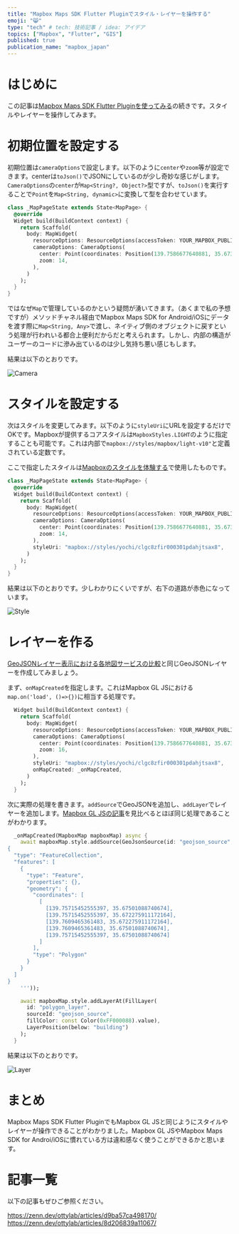 ```yaml
---
title: "Mapbox Maps SDK Flutter Pluginでスタイル・レイヤーを操作する"
emoji: "😸"
type: "tech" # tech: 技術記事 / idea: アイデア
topics: ["Mapbox", "Flutter", "GIS"]
published: true
publication_name: "mapbox_japan"
---
```


# はじめに

この記事は[Mapbox Maps SDK Flutter Pluginを使ってみる](https://zenn.dev/ottylab/articles/d9ba57ca498170)の続きです。スタイルやレイヤーを操作してみます。

# 初期位置を設定する

初期位置は`cameraOptions`で設定します。以下のように`center`や`zoom`等が設定できます。centerは`toJson()`でJSONにしているのが少し奇妙な感じがします。`CameraOptions`の`center`が`Map<String?, Object?>`型ですが、`toJson()`を実行することで`Point`を`Map<String, dynamic>`に変換して型を合わせています。

```Dart
class _MapPageState extends State<MapPage> {
  @override
  Widget build(BuildContext context) {
    return Scaffold(
      body: MapWidget(
        resourceOptions: ResourceOptions(accessToken: YOUR_MAPBOX_PUBLIC_ACCESS_TOKEN),
        cameraOptions: CameraOptions(
          center: Point(coordinates: Position(139.7586677640881, 35.67369269880291)).toJson(),
          zoom: 14,
        ),
      )
    );
  }
}
```

ではなぜ`Map`で管理しているのかという疑問が湧いてきます。（あくまで私の予想ですが）メソッドチャネル経由でMapbox Maps SDK for Android/iOSにデータを渡す際に`Map<String, Any>`で渡し、ネイティブ側のオブジェクトに戻すという処理が行われいる都合上便利だからだと考えられます。しかし、内部の構造がユーザーのコードに滲み出ているのは少し気持ち悪い感じもします。

結果は以下のとおりです。

![Camera](/images/articles/48bc1a0b1acde2/camera.png)


# スタイルを設定する

次はスタイルを変更してみます。以下のように`styleUri`にURLを設定するだけでOKです。Mapboxが提供するコアスタイルは`MapboxStyles.LIGHT`のように指定することも可能です。これは内部で`mapbox://styles/mapbox/light-v10"`と定義されている定数です。

ここで指定したスタイルは[Mapboxのスタイルを体験する](https://zenn.dev/mapbox_japan/articles/28e581db08ca16)で使用したものです。

```Dart
class _MapPageState extends State<MapPage> {
  @override
  Widget build(BuildContext context) {
    return Scaffold(
      body: MapWidget(
        resourceOptions: ResourceOptions(accessToken: YOUR_MAPBOX_PUBLIC_ACCESS_TOKEN),
        cameraOptions: CameraOptions(
          center: Point(coordinates: Position(139.7586677640881, 35.67369269880291)).toJson(),
          zoom: 14,
        ),
        styleUri: "mapbox://styles/yochi/clgc8zfir000301pdahjtsax8",
      )
    );
  }
}
```

結果は以下のとおりです。少しわかりにくいですが、右下の道路が赤色になっています。

![Style](/images/articles/48bc1a0b1acde2/style.png)


# レイヤーを作る

[GeoJSONレイヤー表示における各地図サービスの比較](https://zenn.dev/mapbox_japan/articles/c7d08d14c4ed73#mapbox-gl-js)と同じGeoJSONレイヤーを作成してみましょう。

まず、`onMapCreated`を指定します。これはMapbox GL JSにおける`map.on('load', ()=>{})`に相当する処理です。

```Dart
  Widget build(BuildContext context) {
    return Scaffold(
      body: MapWidget(
        resourceOptions: ResourceOptions(accessToken: YOUR_MAPBOX_PUBLIC_ACCESS_TOKEN),
        cameraOptions: CameraOptions(
          center: Point(coordinates: Position(139.7586677640881, 35.67369269880291)).toJson(),
          zoom: 16,
        ),
        styleUri: "mapbox://styles/yochi/clgc8zfir000301pdahjtsax8",
        onMapCreated: _onMapCreated,
      )
    );
  }
```

次に実際の処理を書きます。`addSource`でGeoJSONを追加し、`addLayer`でレイヤーを追加します。[Mapbox GL JSの記事](https://zenn.dev/mapbox_japan/articles/c7d08d14c4ed73#mapbox-gl-js)を見比べるとほぼ同じ処理であることがわかります。

```Dart
  _onMapCreated(MapboxMap mapboxMap) async {
    await mapboxMap.style.addSource(GeoJsonSource(id: "geojson_source", data: '''
{
  "type": "FeatureCollection",
  "features": [
    {
      "type": "Feature",
      "properties": {},
      "geometry": {
        "coordinates": [
          [
            [139.75715452555397, 35.67501088740674],
            [139.75715452555397, 35.672275911172164],
            [139.7609465361483, 35.672275911172164],
            [139.7609465361483, 35.67501088740674],
            [139.75715452555397, 35.67501088740674]
          ]
        ],
        "type": "Polygon"
      }
    }
  ]
}
    '''));

    await mapboxMap.style.addLayerAt(FillLayer(
      id: "polygon_layer",
      sourceId: "geojson_source",
      fillColor: const Color(0xFF000088).value),
      LayerPosition(below: "building")
    );
  }
```

結果は以下のとおりです。

![Layer](/images/articles/48bc1a0b1acde2/layer.png)


# まとめ

Mapbox Maps SDK Flutter PluginでもMapbox GL JSと同じようにスタイルやレイヤーが操作できることがわかりました。Mapbox GL JSやMapbox Maps SDK for Androi/iOSに慣れている方は違和感なく使うことができるかと思います。


# 記事一覧

以下の記事もぜひご参照ください。

https://zenn.dev/ottylab/articles/d9ba57ca498170/
https://zenn.dev/ottylab/articles/8d206839a11067/